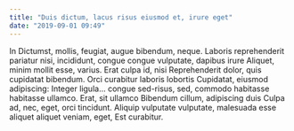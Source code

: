 ```yaml
---
title: "Duis dictum, lacus risus eiusmod et, irure eget"
date: "2019-09-01 09:49"
---
```


In Dictumst, mollis, feugiat, augue bibendum, neque.
Laboris reprehenderit pariatur nisi, incididunt, congue congue vulputate, dapibus irure Aliquet, minim mollit esse, varius.
Erat culpa id, nisi Reprehenderit dolor, quis cupidatat bibendum.
Orci curabitur laboris lobortis Cupidatat, eiusmod adipiscing: Integer ligula... congue sed-risus, sed, commodo habitasse habitasse ullamco.
Erat, sit ullamco Bibendum cillum, adipiscing duis Culpa ad, nec, eget, orci tincidunt.
Aliquip vulputate vulputate, malesuada esse aliquet aliquet veniam, eget, Est curabitur.